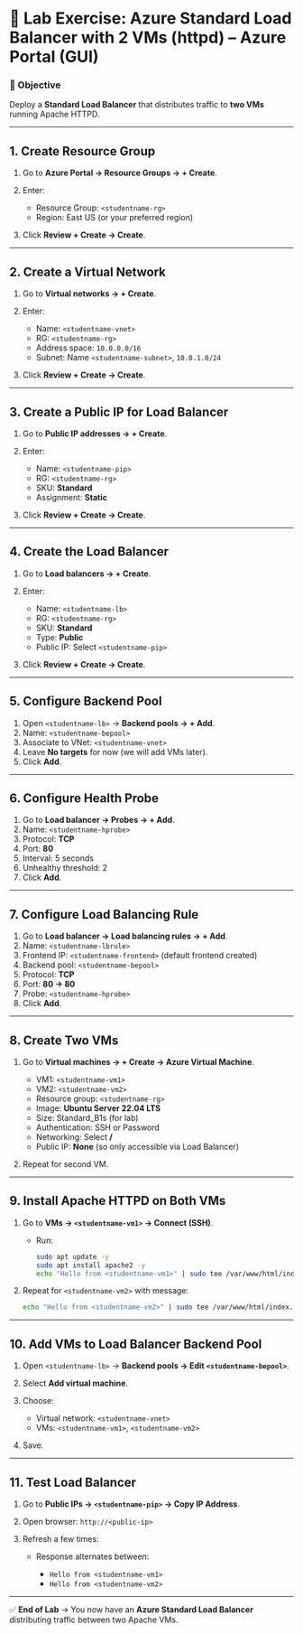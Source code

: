 
# 🔹 Lab Exercise: Azure Standard Load Balancer with 2 VMs (httpd) – Azure Portal (GUI)

### 📝 Objective

Deploy a **Standard Load Balancer** that distributes traffic to **two VMs** running Apache HTTPD.

---

## **1. Create Resource Group**

1. Go to **Azure Portal → Resource Groups → + Create**.
2. Enter:

   * Resource Group: `<studentname-rg>`
   * Region: East US (or your preferred region)
3. Click **Review + Create → Create**.

---

## **2. Create a Virtual Network**

1. Go to **Virtual networks → + Create**.
2. Enter:

   * Name: `<studentname-vnet>`
   * RG: `<studentname-rg>`
   * Address space: `10.0.0.0/16`
   * Subnet: Name `<studentname-subnet>`, `10.0.1.0/24`
3. Click **Review + Create → Create**.

---

## **3. Create a Public IP for Load Balancer**

1. Go to **Public IP addresses → + Create**.
2. Enter:

   * Name: `<studentname-pip>`
   * RG: `<studentname-rg>`
   * SKU: **Standard**
   * Assignment: **Static**
3. Click **Review + Create → Create**.

---

## **4. Create the Load Balancer**

1. Go to **Load balancers → + Create**.
2. Enter:

   * Name: `<studentname-lb>`
   * RG: `<studentname-rg>`
   * SKU: **Standard**
   * Type: **Public**
   * Public IP: Select `<studentname-pip>`
3. Click **Review + Create → Create**.

---

## **5. Configure Backend Pool**

1. Open `<studentname-lb>` → **Backend pools → + Add**.
2. Name: `<studentname-bepool>`
3. Associate to VNet: `<studentname-vnet>`
4. Leave **No targets** for now (we will add VMs later).
5. Click **Add**.

---

## **6. Configure Health Probe**

1. Go to **Load balancer → Probes → + Add**.
2. Name: `<studentname-hprobe>`
3. Protocol: **TCP**
4. Port: **80**
5. Interval: 5 seconds
6. Unhealthy threshold: 2
7. Click **Add**.

---

## **7. Configure Load Balancing Rule**

1. Go to **Load balancer → Load balancing rules → + Add**.
2. Name: `<studentname-lbrule>`
3. Frontend IP: `<studentname-frontend>` (default frontend created)
4. Backend pool: `<studentname-bepool>`
5. Protocol: **TCP**
6. Port: **80 → 80**
7. Probe: `<studentname-hprobe>`
8. Click **Add**.

---

## **8. Create Two VMs**

1. Go to **Virtual machines → + Create → Azure Virtual Machine**.

   * VM1: `<studentname-vm1>`
   * VM2: `<studentname-vm2>`
   * Resource group: `<studentname-rg>`
   * Image: **Ubuntu Server 22.04 LTS**
   * Size: Standard\_B1s (for lab)
   * Authentication: SSH or Password
   * Networking: Select **<studentname-vnet> / <studentname-subnet>**
   * Public IP: **None** (so only accessible via Load Balancer)
2. Repeat for second VM.

---

## **9. Install Apache HTTPD on Both VMs**

1. Go to **VMs → `<studentname-vm1>` → Connect (SSH)**.

   * Run:

     ```bash
     sudo apt update -y
     sudo apt install apache2 -y
     echo "Hello from <studentname-vm1>" | sudo tee /var/www/html/index.html
     ```
2. Repeat for `<studentname-vm2>` with message:

   ```bash
   echo "Hello from <studentname-vm2>" | sudo tee /var/www/html/index.html
   ```

---

## **10. Add VMs to Load Balancer Backend Pool**

1. Open `<studentname-lb>` → **Backend pools → Edit `<studentname-bepool>`**.
2. Select **Add virtual machine**.
3. Choose:

   * Virtual network: `<studentname-vnet>`
   * VMs: `<studentname-vm1>`, `<studentname-vm2>`
4. Save.

---

## **11. Test Load Balancer**

1. Go to **Public IPs → `<studentname-pip>` → Copy IP Address**.
2. Open browser: `http://<public-ip>`
3. Refresh a few times:

   * Response alternates between:

     * `Hello from <studentname-vm1>`
     * `Hello from <studentname-vm2>`

---

✅ **End of Lab** → You now have an **Azure Standard Load Balancer** distributing traffic between two Apache VMs.

